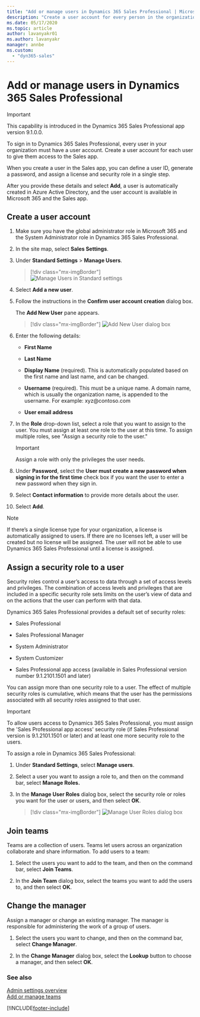 ```yaml
---
title: "Add or manage users in Dynamics 365 Sales Professional | MicrosoftDocs"
description: "Create a user account for every person in the organization, and assign roles so they can access the Dynamics 365 Sales Professional app."
ms.date: 05/17/2020
ms.topic: article
author: lavanyakr01
ms.author: lavanyakr
manager: annbe
ms.custom: 
  - "dyn365-sales"
---
```


# Add or manage users in Dynamics 365 Sales Professional

> [!IMPORTANT]
> This capability is introduced in the Dynamics 365 Sales Professional app version 9.1.0.0.

To sign in to Dynamics 365 Sales Professional, every user in your organization must have a user account. Create a user account for each user to give them access to the Sales app.

When you create a user in the Sales app, you can define a user ID, generate a password, and assign a license and security role in a single step.

After you provide these details and select **Add**, a user is automatically created in Azure Active Directory, and the user account is available in Microsoft 365 and the Sales app.

## Create a user account

1.  Make sure you have the global administrator role in Microsoft 365 and the System Administrator role in Dynamics 365 Sales Professional.

2.  In the site map, select **Sales Settings**.

3.  Under **Standard Settings** > **Manage Users**.

    > [!div class="mx-imgBorder"]
    > ![Manage Users in Standard settings](media/manage-users-standard-settings.png "Manage users in Standard settings")

4.  Select **Add a new user**.

5.  Follow the instructions in the **Confirm user account creation** dialog box.

    The **Add New User** pane appears.

    > [!div class="mx-imgBorder"]
    > ![Add New User dialog box](media/add-new-user-dialog.box.png "Add New User dialog box")

6.  Enter the following details:

    -   **First Name**

    -   **Last Name**

    -   **Display Name** (required). This is automatically populated based on the first name and last name, and can be changed.

    -   **Username** (required). This must be a unique name. A domain name, which is usually the organization name, is appended to the username. For example: xyz\@contoso.com

    -   **User email address**

7.  In the **Role** drop-down list, select a role that you want to assign to the user. You must assign at least one role to the user at this time. To assign multiple roles, see "Assign a security role to the user."

    >[!IMPORTANT] 
    >Assign a role with only the privileges the user needs.

8.  Under **Password**, select the **User must create a new password when signing in for the first time** check box if you want the user to enter a new
    password when they sign in.

9.  Select **Contact information** to provide more details about the user.

10.  Select **Add**.

>[!NOTE] 
>If there’s a single license type for your organization, a license is automatically assigned to users. If there are no licenses left, a user will be created but no license will be assigned. The user will not be able to use Dynamics 365 Sales Professional until a license is assigned.

## Assign a security role to a user

Security roles control a user’s access to data through a set of access levels and privileges. The combination of access levels and privileges that are included in a specific security role sets limits on the user’s view of data and on the actions that the user can perform with that data.

Dynamics 365 Sales Professional provides a default set of security roles:

-  Sales Professional

-  Sales Professional Manager

-  System Administrator

-  System Customizer

-  Sales Professional app access (available in Sales Professional version number 9.1.2101.1501 and later) 

You can assign more than one security role to a user. The effect of multiple security roles is cumulative, which means that the user has the permissions associated with all security roles assigned to that user.

> [!IMPORTANT] 
> To allow users access to Dynamics 365 Sales Professional, you must assign the 'Sales Professional app access' security role (if Sales Professional version is 9.1.2101.1501 or later) and at least one more security role to the users. 

To assign a role in Dynamics 365 Sales Professional:

1.  Under **Standard Settings**, select **Manage users**.

2.  Select a user you want to assign a role to, and then on the command bar, select **Manage Roles.**

3.  In the **Manage User Roles** dialog box, select the security role or roles you want for the user or users, and then select **OK**.

    > [!div class="mx-imgBorder"]
    > ![Manage User Roles dialog box](media/manage-use-roles-dialog-box.png "Manage User Roles dialog box")

## Join teams

Teams are a collection of users. Teams let users across an organization
collaborate and share information. To add users to a team:

1.  Select the users you want to add to the team, and then on the command bar, select **Join Teams**.

2.  In the **Join Team** dialog box, select the teams you want to add the users
    to, and then select **OK**.

## Change the manager

Assign a manager or change an existing manager. The manager is responsible for administering the work of a group of users.

1.  Select the users you want to change, and then on the command bar, select **Change Manager**.

2.  In the **Change Manager** dialog box, select the **Lookup** button to choose a manager, and then select **OK**.

### See also

[Admin settings overview](admin-settings-overview.md)  
[Add or manage teams](manage-teams.md)


[!INCLUDE[footer-include](../includes/footer-banner.md)]
